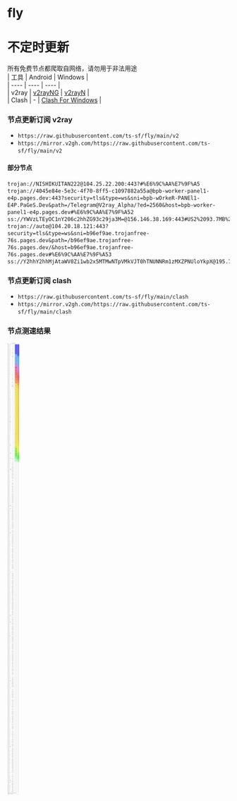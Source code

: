 # fly
# 不定时更新
所有免费节点都爬取自网络，请勿用于非法用途  
|  工具  | Android  | Windows  |  
|  ----  | ----   | ----  |  
| v2ray  | [v2rayNG](https://github.com/2dust/v2rayNG/releases) | [v2rayN](https://github.com/2dust/v2rayN/releases) |  
| Clash  | - | [Clash For Windows](https://github.com/2dust/clashN/releases) | 
  
### 节点更新订阅  v2ray
- `https://raw.githubusercontent.com/ts-sf/fly/main/v2`  
- `https://mirror.v2gh.com/https://raw.githubusercontent.com/ts-sf/fly/main/v2`  

#### 部分节点  
``` 
trojan://NISHIKUITAN222@104.25.22.200:443?#%E6%9C%AA%E7%9F%A5
trojan://4045e84e-5e3c-4f70-8ff5-c1097882a55a@bpb-worker-panel1-e4p.pages.dev:443?security=tls&type=ws&sni=bpb-wOrkeR-PANEl1-E4P.PaGeS.Dev&path=/Telegram@V2ray_Alpha/?ed=2560&host=bpb-worker-panel1-e4p.pages.dev#%E6%9C%AA%E7%9F%A52
ss://YWVzLTEyOC1nY206c2hhZG93c29ja3M=@156.146.38.169:443#US2%2093.7MB%2Fs
trojan://auto@104.20.18.121:443?security=tls&type=ws&sni=b96ef9ae.trojanfree-76s.pages.dev&path=/b96ef9ae.trojanfree-76s.pages.dev/&host=b96ef9ae.trojanfree-76s.pages.dev#%E6%9C%AA%E7%9F%A53
ss://Y2hhY2hhMjAtaWV0Zi1wb2x5MTMwNTpVMkVJT0hTNUNNRm1zMXZPNUloYkpX@195.74.86.162:443#%E6%9C%AA%E7%9F%A54
```
### 节点更新订阅  clash
- `https://raw.githubusercontent.com/ts-sf/fly/main/clash`  
- `https://mirror.v2gh.com/https://raw.githubusercontent.com/ts-sf/fly/main/clash`  

### 节点测速结果
![image](traffic.png)
